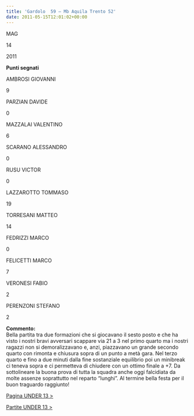 ```yaml
---
title: 'Gardolo  59 – Mb Aquila Trento 52'
date: 2011-05-15T12:01:02+00:00
---
```

MAG

14

2011

**Punti segnati**

AMBROSI GIOVANNI

9

PARZIAN DAVIDE

0

MAZZALAI VALENTINO

6

SCARANO ALESSANDRO

0

RUSU VICTOR

0

LAZZAROTTO TOMMASO

19

TORRESANI MATTEO

14

FEDRIZZI MARCO

0

FELICETTI MARCO

7

VERONESI FABIO

2

PERENZONI STEFANO

2

**Commento:**  
Bella partita tra due formazioni che si giocavano il sesto posto e che ha visto i nostri bravi avversari scappare via 21 a 3 nel primo quarto ma i nostri ragazzi non si demoralizzavano e, anzi, piazzavano un grande secondo quarto con rimonta e chiusura sopra di un punto a metà gara. Nel terzo quarto e fino a due minuti dalla fine sostanziale equilibrio poi un minibreak ci teneva sopra e ci permetteva di chiudere con un ottimo finale a +7. Da sottolineare la buona prova di tutta la squadra anche oggi falcidiata da molte assenze soprattutto nel reparto “lunghi”. Al termine bella festa per il buon traguardo raggiunto!

[Pagina UNDER 13 >](http://www.basketgardolo.it/under-13)

[Partite UNDER 13 >](http://www.basketgardolo.it/?tag=under-13&cat=11)